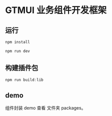 # GTMUI 业务组件开发框架

## 运行

```powershell
npm install

npm run dev
```

## 构建插件包

```powershell
npm run build:lib
```

## demo

组件封装 demo 查看 文件夹 packages。
